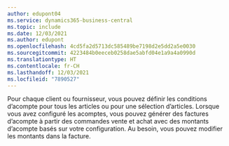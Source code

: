 ```yaml
---
author: edupont04
ms.service: dynamics365-business-central
ms.topic: include
ms.date: 12/03/2021
ms.author: edupont
ms.openlocfilehash: 4cd5fa2d5713dc585489be7198d2e5dd2a5e0030
ms.sourcegitcommit: 4223484b0eeceb0258dae5abfd04e1a9a4a0990d
ms.translationtype: HT
ms.contentlocale: fr-CH
ms.lasthandoff: 12/03/2021
ms.locfileid: "7890527"
---
```

Pour chaque client ou fournisseur, vous pouvez définir les conditions d’acompte pour tous les articles ou pour une sélection d’articles. Lorsque vous avez configuré les acomptes, vous pouvez générer des factures d’acompte à partir des commandes vente et achat avec des montants d’acompte basés sur votre configuration. Au besoin, vous pouvez modifier les montants dans la facture.  
